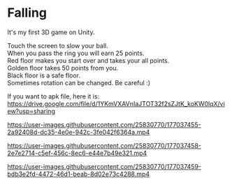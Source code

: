 # Falling
It's my first 3D game on Unity. 

Touch the screen to slow your ball. <br>
When you pass the ring you will earn 25 points.<br>
Red floor makes you start over and takes your all points.<br>
Golden floor takes 50 points from you.<br>
Black floor is a safe floor.<br>
Sometimes rotation can be changed. Be careful :)

If you want to apk file, here it is: https://drive.google.com/file/d/1YKmVXAVnIaJTOT32f2sZJtK_koKW0lqX/view?usp=sharing

https://user-images.githubusercontent.com/25830770/177037455-2a92408d-dc35-4e0e-942c-3fe042f6364a.mp4



https://user-images.githubusercontent.com/25830770/177037458-2e7e2714-c5ef-456c-8ec6-e44e7b49e321.mp4



https://user-images.githubusercontent.com/25830770/177037459-bdb3e2fd-4472-46d1-beab-8d02e73c4288.mp4

